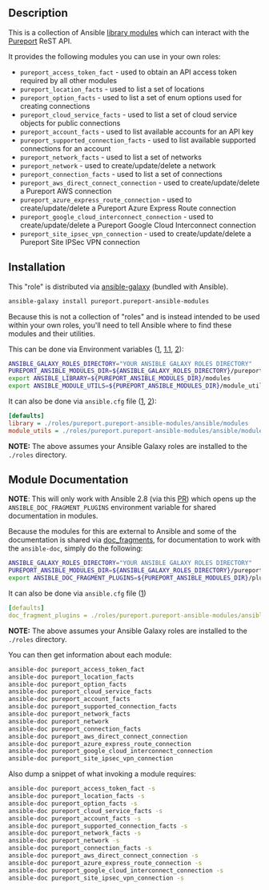 ## Description
This is a collection of Ansible [library modules](https://docs.ansible.com/ansible/2.8/user_guide/modules_intro.html) which can
interact with the [Pureport](https://www.pureport.com/) ReST API.

It provides the following modules you can use in your own roles:
- `pureport_access_token_fact` - used to obtain an API access token required by all other modules
- `pureport_location_facts` - used to list a set of locations
- `pureport_option_facts` - used to list a set of enum options used for creating connections
- `pureport_cloud_service_facts` - used to list a set of cloud service objects for public connections
- `pureport_account_facts` - used to list available accounts for an API key
- `pureport_supported_connection_facts` - used to list available supported connections for an account
- `pureport_network_facts` - used to list a set of networks
- `pureport_network` - used to create/update/delete a network
- `pureport_connection_facts` - used to list a set of connections
- `pureport_aws_direct_connect_connection` - used to create/update/delete a Pureport AWS connection
- `pureport_azure_express_route_connection` - used to create/update/delete a Pureport Azure Express Route connection
- `pureport_google_cloud_interconnect_connection` - used to create/update/delete a Pureport Google Cloud Interconnect connection
- `pureport_site_ipsec_vpn_connection` - used to create/update/delete a Pureport Site IPSec VPN connection

## Installation
This "role" is distributed via [ansible-galaxy](https://galaxy.ansible.com/) (bundled with Ansible).

```bash
ansible-galaxy install pureport.pureport-ansible-modules
```

Because this is not a collection of "roles" and is instead intended to be used within your own roles, you'll need to tell
Ansible where to find these modules and their utilities.

This can be done via Environment variables ([1](https://docs.ansible.com/ansible/2.8/dev_guide/developing_locally.html#adding-a-module-locally),
[1.1](https://docs.ansible.com/ansible/2.8/reference_appendices/config.html#envvar-ANSIBLE_LIBRARY),
[2](https://docs.ansible.com/ansible/2.8/reference_appendices/config.html?highlight=module_utils#envvar-ANSIBLE_MODULE_UTILS)):

```bash
ANSIBLE_GALAXY_ROLES_DIRECTORY="YOUR ANSIBLE GALAXY ROLES DIRECTORY"
PUREPORT_ANSIBLE_MODULES_DIR=${ANSIBLE_GALAXY_ROLES_DIRECTORY}/pureport.pureport-ansible-modules/ansible
export ANSIBLE_LIBRARY=${PUREPORT_ANSIBLE_MODULES_DIR}/modules
export ANSIBLE_MODULE_UTILS=${PUREPORT_ANSIBLE_MODULES_DIR}/module_utils
```

It can also be done via `ansible.cfg` file ([1](https://docs.ansible.com/ansible/2.8/reference_appendices/config.html#default-module-path),
[2](https://docs.ansible.com/ansible/2.8/reference_appendices/config.html#default-module-utils-path)):
```ini
[defaults]
library = ./roles/pureport.pureport-ansible-modules/ansible/modules
module_utils = ./roles/pureport.pureport-ansible-modules/ansible/module_utils
```

**NOTE:** The above assumes your Ansible Galaxy roles are installed to the `./roles` directory.

## Module Documentation
**NOTE**: This will only work with Ansible 2.8 (via this [PR](https://github.com/ansible/ansible/pull/50172)) which opens up
the `ANSIBLE_DOC_FRAGMENT_PLUGINS` environment variable for shared documentation in modules.

Because the modules for this are external to Ansible and some of the documentation is shared via 
[doc_fragments](https://docs.ansible.com/ansible/2.8/dev_guide/developing_modules_documenting.html#documentation-fragments), for 
documentation to work with the `ansible-doc`, simply do the following:
```bash
ANSIBLE_GALAXY_ROLES_DIRECTORY="YOUR ANSIBLE GALAXY ROLES DIRECTORY"
PUREPORT_ANSIBLE_MODULES_DIR=${ANSIBLE_GALAXY_ROLES_DIRECTORY}/pureport.pureport-ansible-modules/ansible
export ANSIBLE_DOC_FRAGMENT_PLUGINS=${PUREPORT_ANSIBLE_MODULES_DIR}/plugins/doc_fragments
```

It can also be done via `ansible.cfg` file ([1](https://docs.ansible.com/ansible/2.8/reference_appendices/config.html#doc-fragment-plugin-path))
```yaml
[defaults]
doc_fragment_plugins = ./roles/pureport.pureport-ansible-modules/ansible/plugins/doc_fragments
```

**NOTE:** The above assumes your Ansible Galaxy roles are installed to the `./roles` directory.

You can then get information about each module:
```bash
ansible-doc pureport_access_token_fact
ansible-doc pureport_location_facts
ansible-doc pureport_option_facts
ansible-doc pureport_cloud_service_facts
ansible-doc pureport_account_facts
ansible-doc pureport_supported_connection_facts
ansible-doc pureport_network_facts
ansible-doc pureport_network
ansible-doc pureport_connection_facts
ansible-doc pureport_aws_direct_connect_connection
ansible-doc pureport_azure_express_route_connection
ansible-doc pureport_google_cloud_interconnect_connection
ansible-doc pureport_site_ipsec_vpn_connection
```

Also dump a snippet of what invoking a module requires:
```bash
ansible-doc pureport_access_token_fact -s
ansible-doc pureport_location_facts -s
ansible-doc pureport_option_facts -s
ansible-doc pureport_cloud_service_facts -s
ansible-doc pureport_account_facts -s
ansible-doc pureport_supported_connection_facts -s
ansible-doc pureport_network_facts -s
ansible-doc pureport_network -s
ansible-doc pureport_connection_facts -s
ansible-doc pureport_aws_direct_connect_connection -s
ansible-doc pureport_azure_express_route_connection -s
ansible-doc pureport_google_cloud_interconnect_connection -s
ansible-doc pureport_site_ipsec_vpn_connection -s
```
